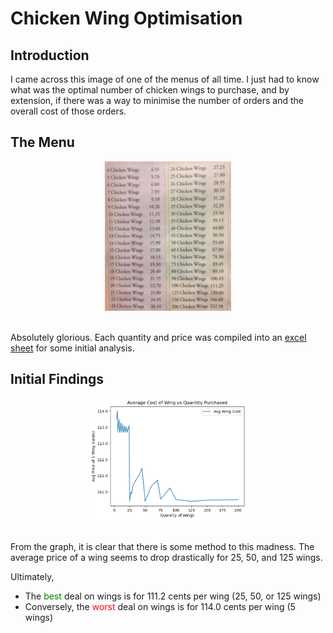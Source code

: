 # Chicken Wing Optimisation

## Introduction
I came across this image of one of the menus of all time. I just had to know what was the optimal number of chicken wings to purchase, and by extension, if there was a way to minimise the number of orders and the overall cost of those orders.


## The Menu
<div style="text-align: center">
<img src="assets/images/chicken_wing_prices.jpeg" alt="Wing Prices Menu" width="40%"/>
</div>
<br>

Absolutely glorious. Each quantity and price was compiled into an [excel sheet](data/Chicken_Wings.xlsx) for some initial analysis.

## Initial Findings
<div style="text-align: center">
<img src="assets/images/average_wing_cost.png" alt="Graph of Average Wing Cost" width="50%"/>
</div>
<br>

From the graph, it is clear that there is some method to this madness. The average price of a wing seems to drop drastically for 25, 50, and 125 wings.<br>

Ultimately,
- The <span style="color: green;"> best </span> deal on wings is for 111.2 cents per wing (25, 50, or 125 wings)
- Conversely, the <span style="color: red;"> worst </span> deal on wings is for 114.0 cents per wing (5 wings)

